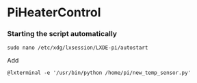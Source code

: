# PiHeaterControl


### Starting the script automatically

`sudo nano /etc/xdg/lxsession/LXDE-pi/autostart`

Add

`@lxterminal -e '/usr/bin/python /home/pi/new_temp_sensor.py'`

